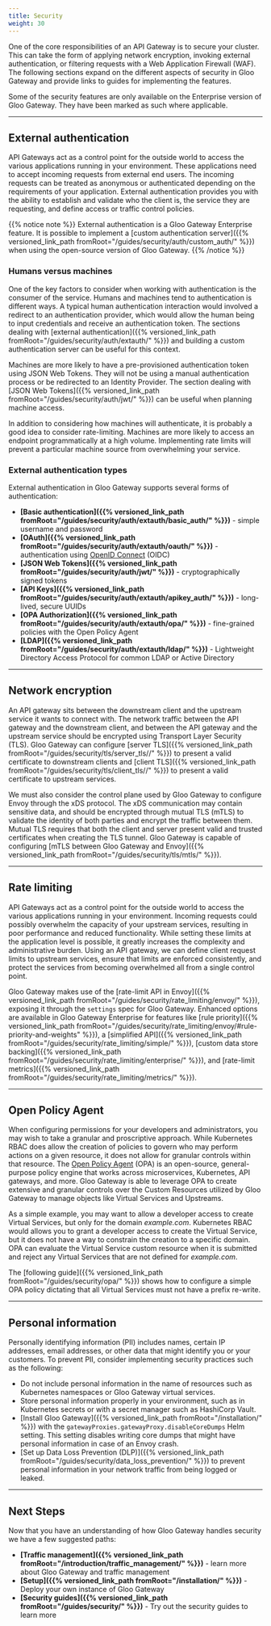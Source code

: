 ```yaml
---
title: Security
weight: 30
---
```


One of the core responsibilities of an API Gateway is to secure your cluster. This can take the form of applying network encryption, invoking external authentication, or filtering requests with a Web Application Firewall (WAF). The following sections expand on the different aspects of security in Gloo Gateway and provide links to guides for implementing the features.

Some of the security features are only available on the Enterprise version of Gloo Gateway. They have been marked as such where applicable.

---

## External authentication

API Gateways act as a control point for the outside world to access the various applications running in your environment. These applications need to accept incoming requests from external end users. The incoming requests can be treated as anonymous or authenticated depending on the requirements of your application. External authentication provides you with the ability to establish and validate who the client is, the service they are requesting, and define access or traffic control policies.

{{% notice note %}}
External authentication is a Gloo Gateway Enterprise feature. It is possible to implement a [custom authentication server]({{% versioned_link_path fromRoot="/guides/security/auth/custom_auth/" %}}) when using the open-source version of Gloo Gateway.
{{% /notice %}}

### Humans versus machines

One of the key factors to consider when working with authentication is the consumer of the service. Humans and machines tend to authentication is different ways. A typical human authentication interaction would involved a redirect to an authentication provider, which would allow the human being to input credentials and receive an authentication token. The sections dealing with [external authentication]({{% versioned_link_path fromRoot="/guides/security/auth/extauth/" %}}) and building a custom authentication server can be useful for this context.

Machines are more likely to have a pre-provisioned authentication token using JSON Web Tokens. They will not be using a manual authentication process or be redirected to an Identity Provider. The section dealing with [JSON Web Tokens]({{% versioned_link_path fromRoot="/guides/security/auth/jwt/" %}}) can be useful when planning machine access. 

In addition to considering how machines will authenticate, it is probably a good idea to consider rate-limiting. Machines are more likely to access an endpoint programmatically at a high volume. Implementing rate limits will prevent a particular machine source from overwhelming your service.

### External authentication types

External authentication in Gloo Gateway supports several forms of authentication:

* **[Basic authentication]({{% versioned_link_path fromRoot="/guides/security/auth/extauth/basic_auth/" %}})** - simple username and password
* **[OAuth]({{% versioned_link_path fromRoot="/guides/security/auth/extauth/oauth/" %}})** - authentication using [OpenID Connect](https://openid.net/connect/) (OIDC)
* **[JSON Web Tokens]({{% versioned_link_path fromRoot="/guides/security/auth/jwt/" %}})** - cryptographically signed tokens
* **[API Keys]({{% versioned_link_path fromRoot="/guides/security/auth/extauth/apikey_auth/" %}})** - long-lived, secure UUIDs
* **[OPA Authorization]({{% versioned_link_path fromRoot="/guides/security/auth/extauth/opa/" %}})** - fine-grained policies with the Open Policy Agent
* **[LDAP]({{% versioned_link_path fromRoot="/guides/security/auth/extauth/ldap/" %}})** - Lightweight Directory Access Protocol for common LDAP or Active Directory

---

## Network encryption

An API gateway sits between the downstream client and the upstream service it wants to connect with. The network traffic between the API gateway and the downstream client, and between the API gateway and the upstream service should be encrypted using Transport Layer Security (TLS). Gloo Gateway can configure [server TLS]({{% versioned_link_path fromRoot="/guides/security/tls/server_tls//" %}}) to present a valid certificate to downstream clients and [client TLS]({{% versioned_link_path fromRoot="/guides/security/tls/client_tls//" %}}) to present a valid certificate to upstream services.

We must also consider the control plane used by Gloo Gateway to configure Envoy through the xDS protocol. The xDS communication may contain sensitive data, and should be encrypted through mutual TLS (mTLS) to validate the identity of both parties and encrypt the traffic between them. Mutual TLS requires that both the client and server present valid and trusted certificates when creating the TLS tunnel. Gloo Gateway is capable of configuring [mTLS between Gloo Gateway and Envoy]({{% versioned_link_path fromRoot="/guides/security/tls/mtls/" %}}).

---

## Rate limiting

API Gateways act as a control point for the outside world to access the various applications running in your environment.  Incoming requests could possibly overwhelm the capacity of your upstream services, resulting in poor performance and reduced functionality. While setting these limits at the application level is possible, it greatly increases the complexity and administrative burden. Using an API gateway, we can define client request limits to upstream services, ensure that limits are enforced consistently, and protect the services from becoming overwhelmed all from a single control point.

Gloo Gateway makes use of the [rate-limit API in Envoy]({{% versioned_link_path fromRoot="/guides/security/rate_limiting/envoy/" %}}), exposing it through the `settings` spec for Gloo Gateway. Enhanced options are available in Gloo Gateway Enterprise for features like [rule priority]({{% versioned_link_path fromRoot="/guides/security/rate_limiting/envoy/#rule-priority-and-weights" %}}), a [simplified API]({{% versioned_link_path fromRoot="/guides/security/rate_limiting/simple/" %}}), [custom data store backing]({{% versioned_link_path fromRoot="/guides/security/rate_limiting/enterprise/" %}}), and [rate-limit metrics]({{% versioned_link_path fromRoot="/guides/security/rate_limiting/metrics/" %}}).

---

## Open Policy Agent

When configuring permissions for your developers and administrators, you may wish to take a granular and proscriptive approach. While Kubernetes RBAC does allow the creation of policies to govern who may perform actions on a given resource, it does not allow for granular controls within that resource. The [Open Policy Agent](https://www.openpolicyagent.org/docs/latest/) (OPA) is an open-source, general-purpose policy engine that works across microservices, Kubernetes, API gateways, and more. Gloo Gateway is able to leverage OPA to create extensive and granular controls over the Custom Resources utilized by Gloo Gateway to manage objects like Virtual Services and Upstreams.

As a simple example, you may want to allow a developer access to create Virtual Services, but only for the domain *example.com*. Kubernetes RBAC would allows you to grant a developer access to create the Virtual Service, but it does not have a way to constrain the creation to a specific domain. OPA can evaluate the Virtual Service custom resource when it is submitted and reject any Virtual Services that are not defined for *example.com*.

The [following guide]({{% versioned_link_path fromRoot="/guides/security/opa/" %}}) shows how to configure a simple OPA policy dictating that all Virtual Services must not have a prefix re-write.

---

## Personal information

Personally identifying information (PII) includes names, certain IP addresses, email addresses, or other data that might identify you or your customers. To prevent PII, consider implementing security practices such as the following:

* Do not include personal information in the name of resources such as Kubernetes namespaces or Gloo Gateway virtual services.
* Store personal information properly in your environment, such as in Kubernetes secrets or with a secret manager such as HashiCorp Vault.
* [Install Gloo Gateway]({{% versioned_link_path fromRoot="/installation/" %}}) with the `gatewayProxies.gatewayProxy.disableCoreDumps` Helm setting. This setting disables writing core dumps that might have personal information in case of an Envoy crash.
* [Set up Data Loss Prevention (DLP)]({{% versioned_link_path fromRoot="/guides/security/data_loss_prevention/" %}}) to prevent personal information in your network traffic from being logged or leaked.

---

## Next Steps

Now that you have an understanding of how Gloo Gateway handles security we have a few suggested paths:

* **[Traffic management]({{% versioned_link_path fromRoot="/introduction/traffic_management/" %}})** - learn more about Gloo Gateway and traffic management
* **[Setup]({{% versioned_link_path fromRoot="/installation/" %}})** - Deploy your own instance of Gloo Gateway
* **[Security guides]({{% versioned_link_path fromRoot="/guides/security/" %}})** - Try out the security guides to learn more
